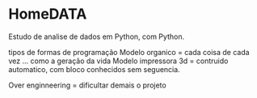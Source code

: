 # HomeDATA

Estudo de analise de dados em Python, com Python.

tipos de formas de programação
Modelo organico = cada coisa de cada vez ... como a geração da vida
Modelo impressora 3d = contruido automatico, com bloco conhecidos sem seguencia.

Over enginneering = dificultar demais o projeto

